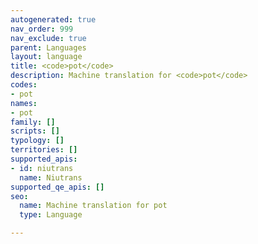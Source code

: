 ```yaml
---
autogenerated: true
nav_order: 999
nav_exclude: true
parent: Languages
layout: language
title: <code>pot</code>
description: Machine translation for <code>pot</code>
codes:
- pot
names:
- pot
family: []
scripts: []
typology: []
territories: []
supported_apis:
- id: niutrans
  name: Niutrans
supported_qe_apis: []
seo:
  name: Machine translation for pot
  type: Language

---
```



